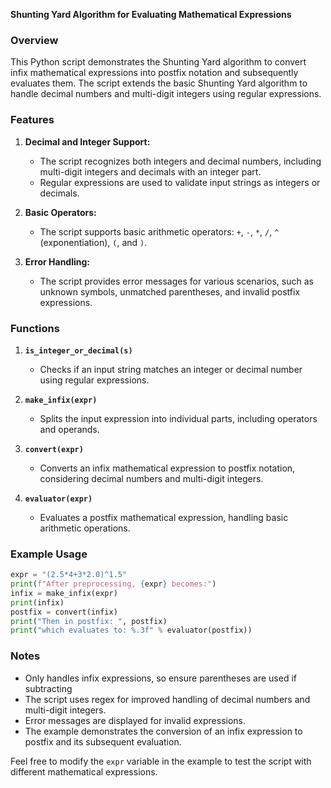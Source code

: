 **Shunting Yard Algorithm for Evaluating Mathematical Expressions**

### Overview

This Python script demonstrates the Shunting Yard algorithm to convert infix mathematical expressions into postfix notation and subsequently evaluates them. The script extends the basic Shunting Yard algorithm to handle decimal numbers and multi-digit integers using regular expressions.

### Features

1. **Decimal and Integer Support:**
   - The script recognizes both integers and decimal numbers, including multi-digit integers and decimals with an integer part.
   - Regular expressions are used to validate input strings as integers or decimals.

2. **Basic Operators:**
   - The script supports basic arithmetic operators: `+`, `-`, `*`, `/`, `^` (exponentiation), `(`, and `)`.

3. **Error Handling:**
   - The script provides error messages for various scenarios, such as unknown symbols, unmatched parentheses, and invalid postfix expressions.

### Functions

1. **`is_integer_or_decimal(s)`**
   - Checks if an input string matches an integer or decimal number using regular expressions.

2. **`make_infix(expr)`**
   - Splits the input expression into individual parts, including operators and operands.

3. **`convert(expr)`**
   - Converts an infix mathematical expression to postfix notation, considering decimal numbers and multi-digit integers.

4. **`evaluator(expr)`**
   - Evaluates a postfix mathematical expression, handling basic arithmetic operations.

### Example Usage

```python
expr = "(2.5*4+3*2.0)^1.5"
print(f"After preprocessing, {expr} becomes:")
infix = make_infix(expr)
print(infix)
postfix = convert(infix)
print("Then in postfix: ", postfix)
print("which evaluates to: %.3f" % evaluator(postfix))
```

### Notes
- Only handles infix expressions, so ensure parentheses are used if subtracting
- The script uses regex for improved handling of decimal numbers and multi-digit integers.
- Error messages are displayed for invalid expressions.
- The example demonstrates the conversion of an infix expression to postfix and its subsequent evaluation.

Feel free to modify the `expr` variable in the example to test the script with different mathematical expressions.
